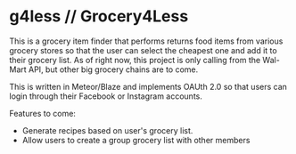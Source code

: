 # g4less // Grocery4Less

This is a grocery item finder that performs returns food items from various grocery stores so that the user can select the cheapest one and add it to their grocery list. As of right now, this project is only calling from the Wal-Mart API, but other big grocery chains are to come. 

This is written in Meteor/Blaze and implements OAUth 2.0 so that users can login through their Facebook or Instagram accounts.

Features to come: 
* Generate recipes based on user's grocery list.
* Allow users to create a group grocery list with other members


